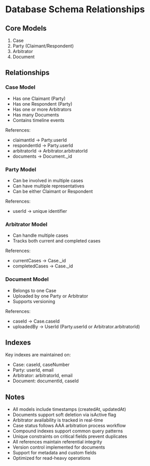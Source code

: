 # Database Schema Relationships

## Core Models

1. Case
2. Party (Claimant/Respondent)
3. Arbitrator
4. Document

## Relationships

### Case Model

- Has one Claimant (Party)
- Has one Respondent (Party)
- Has one or more Arbitrators
- Has many Documents
- Contains timeline events

References:

- claimantId -> Party.userId
- respondentId -> Party.userId
- arbitratorId -> Arbitrator.arbitratorId
- documents -> Document.\_id

### Party Model

- Can be involved in multiple cases
- Can have multiple representatives
- Can be either Claimant or Respondent

References:

- userId -> unique identifier

### Arbitrator Model

- Can handle multiple cases
- Tracks both current and completed cases

References:

- currentCases -> Case.\_id
- completedCases -> Case.\_id

### Document Model

- Belongs to one Case
- Uploaded by one Party or Arbitrator
- Supports versioning

References:

- caseId -> Case.caseId
- uploadedBy -> UserId (Party.userId or Arbitrator.arbitratorId)

## Indexes

Key indexes are maintained on:

- Case: caseId, caseNumber
- Party: userId, email
- Arbitrator: arbitratorId, email
- Document: documentId, caseId

## Notes

- All models include timestamps (createdAt, updatedAt)
- Documents support soft deletion via isActive flag
- Arbitrator availability is tracked in real-time
- Case status follows AAA arbitration process workflow
- Compound indexes support common query patterns
- Unique constraints on critical fields prevent duplicates
- All references maintain referential integrity
- Version control implemented for documents
- Support for metadata and custom fields
- Optimized for read-heavy operations
